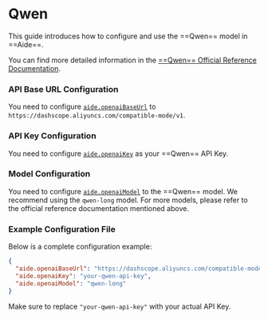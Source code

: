# Qwen

This guide introduces how to configure and use the ==Qwen== model in ==Aide==.

You can find more detailed information in the [==Qwen== Official Reference Documentation](https://help.aliyun.com/zh/dashscope/developer-reference/compatibility-of-openai-with-dashscope).

### API Base URL Configuration

You need to configure [`aide.openaiBaseUrl`](../configuration/openai-base-url.md) to `https://dashscope.aliyuncs.com/compatible-mode/v1`.

### API Key Configuration

You need to configure [`aide.openaiKey`](../configuration/openai-key.md) as your ==Qwen== API Key.

### Model Configuration

You need to configure [`aide.openaiModel`](../configuration/openai-model.md) to the ==Qwen== model. We recommend using the `qwen-long` model. For more models, please refer to the official reference documentation mentioned above.

### Example Configuration File

Below is a complete configuration example:

```json
{
  "aide.openaiBaseUrl": "https://dashscope.aliyuncs.com/compatible-mode/v1",
  "aide.openaiKey": "your-qwen-api-key",
  "aide.openaiModel": "qwen-long"
}
```

Make sure to replace `"your-qwen-api-key"` with your actual API Key.
